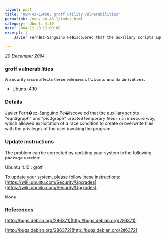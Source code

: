 ```yaml
---
layout: post
title: "USN-43-1&#58; groff utility vulnerabilities"
permalink: /usn/usn-43-1/index.html
category:  Ubuntu 4.10
date: 2004-12-20 12:00:00
excerpt: |
    Javier Fern�ez-Sanguino Pe�iscovered that the auxiliary scripts &quot;eqn2graph&quot; and &quot;pic2graph&quot; created temporary files in an insecure way, which allowed exploitation of a race condition to create or overwrite files with the privileges of the user invoking the program.
    
--- 
```

 
 

*20 December 2004*

### groff vulnerabilities

A security issue affects these releases of Ubuntu and its derivatives:

* Ubuntu 4.10

### Details

Javier Fern�ez-Sanguino Pe�iscovered that the auxiliary scripts &quot;eqn2graph&quot; and &quot;pic2graph&quot; created temporary files in an insecure way, which allowed exploitation of a race condition to create or overwrite files with the privileges of the user invoking the program.

### Update instructions

The problem can be corrected by updating your system to the following package version:

Ubuntu 4.10
 : groff 

To update your system, please follow these instructions: [https://wiki.ubuntu.com/Security/Upgrades](https://wiki.ubuntu.com/Security/Upgrades).

None

### References

 
 [http://bugs.debian.org/286371](http://bugs.debian.org/286371), 

 [http://bugs.debian.org/286372](http://bugs.debian.org/286372)
 

